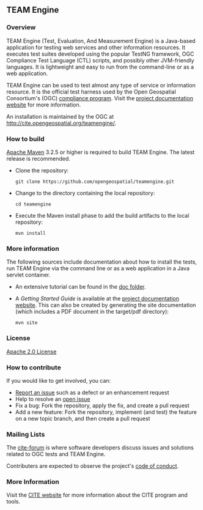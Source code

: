 ## TEAM Engine

### Overview 

TEAM Engine (Test, Evaluation, And Measurement Engine) is a Java-based application for 
testing web services and other information resources. It executes test suites developed 
using the popular TestNG framework, OGC Compliance Test Language (CTL) scripts, and possibly 
other JVM-friendly languages. It is lightweight and easy to run from the command-line or 
as a web application. 

TEAM Engine can be used to test almost any type of service or information resource. It is 
the official test harness used by the Open Geospatial Consortium's (OGC) [compliance program](http://cite.opengeospatial.org/). 
Visit the [project documentation website](http://opengeospatial.github.io/teamengine/) 
for more information.

An installation is maintained by the OGC at http://cite.opengeospatial.org/teamengine/.

### How to build

[Apache Maven](http://maven.apache.org/) 3.2.5 or higher is required to build TEAM Engine. 
The latest release is recommended.

* Clone the repository:

   `git clone https://github.com/opengeospatial/teamengine.git`

* Change to the directory containing the local repository:

   `cd teamengine`

* Execute the Maven install phase to add the build artifacts to the local repository:

   `mvn install`

   
### More information 

The following sources include documentation about how to install the tests, run TEAM Engine via the 
command line or as a web application in a Java servlet container.

* An extensive tutorial can be found in the [doc folder](https://github.com/opengeospatial/teamengine/blob/master/doc/en/index.rst). 

* A _Getting Started Guide_ is available at the [project documentation website](http://opengeospatial.github.io/teamengine/). 
This can also be created by generating the site documentation (which includes a PDF 
document in the target/pdf directory):

   `mvn site` 

### License

[Apache 2.0 License](LICENSE.txt)

### How to contribute

If you would like to get involved, you can:

* [Report an issue](https://github.com/opengeospatial/teamengine/issues) such as a defect or an 
enhancement request
* Help to resolve an [open issue](https://github.com/opengeospatial/teamengine/issues?q=is%3Aopen)
* Fix a bug: Fork the repository, apply the fix, and create a pull request
* Add a new feature: Fork the repository, implement (and test) the feature on a new topic 
branch, and then create a pull request

### Mailing Lists

The [cite-forum](http://cite.opengeospatial.org/forum) is where software developers discuss issues 
and solutions related to OGC tests and TEAM Engine. 

Contributers are expected to observe the project's [code of conduct](https://github.com/opengeospatial/teamengine/blob/master/CODE_OF_CONDUCT.md).

### More Information

Visit the [CITE website](http://cite.opengeospatial.org/) for more information about the 
CITE program and tools.
